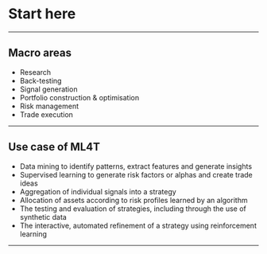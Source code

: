 # Start here
***

## Macro areas
- Research
- Back-testing
- Signal generation
- Portfolio construction & optimisation
- Risk management
- Trade execution
***

## Use case of ML4T
- Data mining to identify patterns, extract features and generate insights
- Supervised learning to generate risk factors or alphas and create trade ideas
- Aggregation of individual signals into a strategy
- Allocation of assets according to risk profiles learned by an algorithm
- The testing and evaluation of strategies, including through the use of synthetic data
- The interactive, automated refinement of a strategy using reinforcement learning
***
